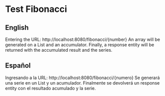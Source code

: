 # Test Fibonacci
## English
Entering the URL: http://localhost:8080/fibonacci/{number}
An array will be generated on a List and an accumulator.
Finally, a response entity will be returned with the accumulated result and the series.
## Español
Ingresando a la URL: http://localhost:8080/fibonacci/{numero}
Se generará una serie en un List y un acumulador.
Finalmente se devolverá un response entity con el resultado acumulado y la serie.
